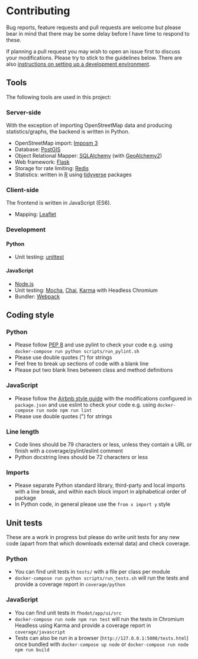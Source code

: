 # Contributing

Bug reports, feature requests and pull requests are welcome but please bear in mind that there may be some delay before I have time to respond to these.

If planning a pull request you may wish to open an issue first to discuss your modifications. Please try to stick to the guidelines below. There are also [instructions on setting up a development environment](INSTALL.md).


## Tools

The following tools are used in this project:

### Server-side

With the exception of importing OpenStreetMap data and producing statistics/graphs, the backend is written in Python.

* OpenStreetMap import: [Imposm 3](https://imposm.org)
* Database: [PostGIS](https://postgis.net)
* Object Relational Mapper: [SQLAlchemy](https://docs.sqlalchemy.org/) (with [GeoAlchemy2](https://geoalchemy-2.readthedocs.io/))
* Web framework: [Flask](https://flask.palletsprojects.com/)
* Storage for rate limiting: [Redis](https://redis.io/)
* Statistics: written in [R](https://www.r-project.org) using [tidyverse](https://www.tidyverse.org/) packages

### Client-side

The frontend is written in JavaScript (ES6).

* Mapping: [Leaflet](https://leafletjs.com/)

### Development

#### Python

* Unit testing: [unittest](https://docs.python.org/3/library/unittest.html)

#### JavaScript

* [Node.js](https://nodejs.org/)
* Unit testing: [Mocha](https://mochajs.org), [Chai](https://www.chaijs.com), [Karma](http://karma-runner.github.io) with Headless Chromium
* Bundler: [Webpack](https://webpack.js.org/)


## Coding style

### Python

* Please follow [PEP 8](https://www.python.org/dev/peps/pep-0008/) and use pylint to check your code e.g. using `docker-compose run python scripts/run_pylint.sh`
* Please use double quotes (") for strings
* Feel free to break up sections of code with a blank line
* Please put two blank lines between class and method definitions

### JavaScript

* Please follow the [Airbnb style guide](https://github.com/airbnb/javascript) with the modifications configured in `package.json` and use eslint to check your code e.g. using `docker-compose run node npm run lint`
* Please use double quotes (") for strings

### Line length

* Code lines should be 79 characters or less, unless they contain a URL or finish with a coverage/pylint/eslint comment
* Python docstring lines should be 72 characters or less

### Imports

* Please separate Python standard library, third-party and local imports with a line break, and within each block import in alphabetical order of package
* In Python code, in general please use the `from x import y` style


## Unit tests

These are a work in progress but please do write unit tests for any new code (apart from that which downloads external data) and check coverage.

### Python

* You can find unit tests in `tests/` with a file per class per module
* `docker-compose run python scripts/run_tests.sh` will run the tests and provide a coverage report in `coverage/python`

### JavaScript

* You can find unit tests in `fhodot/app/ui/src`
* `docker-compose run node npm run test` will run the tests in Chromium Headless using Karma and provide a coverage report in `coverage/javascript`
* Tests can also be run in a browser (`http://127.0.0.1:5000/tests.html`) once bundled with `docker-compose up node` or `docker-compose run node npm run build`

